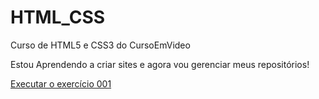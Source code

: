 # HTML_CSS
 Curso de HTML5 e CSS3 do CursoEmVideo

 Estou Aprendendo a criar sites e agora vou gerenciar meus repositórios!

 <a href="https://lpzzo.github.io/HTML_CSS/Modulo1/exercicios/ex001/index.html">Executar o exercício 001</a>
